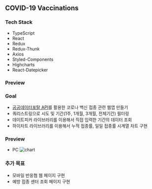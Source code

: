 ## COVID-19 Vaccinations

### Tech Stack

- TypeScript
- React
- Redux
- Redux-Thunk
- Axios
- Styled-Components
- Highcharts
- React-Datepicker

### Preview

### Goal

- [공공데이터포탈 API](https://www.data.go.kr/index.do)를 활용한 코로나 백신 접종 관련 웹앱 만들기
- 쿼리스트링으로 시도 및 기간(1주, 1개월, 3개월, 전체기간) 필터링
- 데이트피커 라이브러리를 이용해서 직접 입력한 기간의 데이터 조회
- 하이차트 라이브러리를 이용해서 누적 접종률, 일일 접종률 시계열 차트 구현

### Preview

- PC
  ![chart](https://user-images.githubusercontent.com/71353655/125611978-2f4db795-25a1-4d03-aeec-0484883864fa.gif)

### 추가 목표

- 모바일 반응협 웹 페이지 구현
- 예방 접종 센터 조회 페이지 구현
